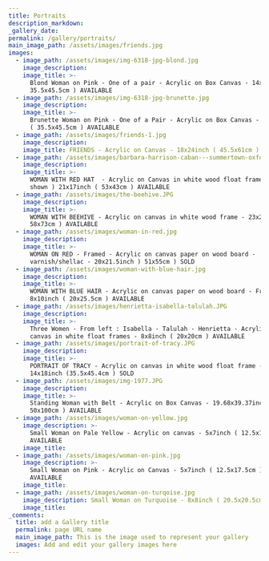 ```yaml
---
title: Portraits
description_markdown:
_gallery_date:
permalink: /gallery/portraits/
main_image_path: /assets/images/friends.jpg
images:
  - image_path: /assets/images/img-6318-jpg-blond.jpg
    image_description:
    image_title: >-
      Blond Woman on Pink - One of a pair - Acrylic on Box Canvas - 14x18inch (
      35.5x45.5cm ) AVAILABLE
  - image_path: /assets/images/img-6318-jpg-brunette.jpg
    image_description:
    image_title: >-
      Brunette Woman on Pink - One of a Pair - Acrylic on Box Canvas - 14x18inch
      ( 35.5x45.5cm ) AVAILABLE
  - image_path: /assets/images/friends-1.jpg
    image_description:
    image_title: FRIENDS - Acrylic on Canvas - 18x24inch ( 45.5x61cm ) AVAILABLE
  - image_path: /assets/images/barbara-harrison-caban---summertown-oxford-city.jpg
    image_description:
    image_title: >-
      WOMAN WITH RED HAT  - Acrylic on Canvas in white wood float frame (not
      shown ) 21x17inch ( 53x43cm ) AVAILABLE
  - image_path: /assets/images/the-beehive.JPG
    image_description:
    image_title: >-
      WOMAN WITH BEEHIVE - Acrylic on canvas in white wood frame - 23x29inch (
      58x73cm ) AVAILABLE
  - image_path: /assets/images/woman-in-red.jpg
    image_description:
    image_title: >-
      WOMAN ON RED - Framed - Acrylic on canvas paper on wood board -
      varnish/shellac - 20x21.5inch ) 51x55cm ) SOLD
  - image_path: /assets/images/woman-with-blue-hair.jpg
    image_description:
    image_title: >-
      WOMAN WITH BLUE HAIR - Acrylic on canvas paper on wood board - Framed -
      8x10inch ( 20x25.5cm ) AVAILABLE
  - image_path: /assets/images/henrietta-isabella-talulah.JPG
    image_description:
    image_title: >-
      Three Women - From left : Isabella - Talulah - Henrietta - Acrylic on box
      canvas in white float frames - 8x8inch ( 20x20cm ) AVAILABLE
  - image_path: /assets/images/portrait-of-tracy.JPG
    image_description:
    image_title: >-
      PORTRAIT OF TRACY - Acrylic on canvas in white wood float frame -
      14x18inch (35.5x45.4cm ) SOLD
  - image_path: /assets/images/img-1977.JPG
    image_description:
    image_title: >-
      Standing Woman with Belt - Acrylic on Box Canvas - 19.68x39.37inch (
      50x100cm ) AVAILABLE
  - image_path: /assets/images/woman-on-yellow.jpg
    image_description: >-
      Small Woman on Pale Yellow - Acrylic on canvas - 5x7inch ( 12.5x17.5cm )
      AVAILABLE
    image_title:
  - image_path: /assets/images/woman-on-pink.jpg
    image_description: >-
      Small Woman on Pink - Acrylic on Canvas - 5x7inch ( 12.5x17.5cm )
      AVAILABLE
    image_title:
  - image_path: /assets/images/woman-on-turqoise.jpg
    image_description: Small Woman on Turquoise - 8x8inch ( 20.5x20.5cm ) AVAILABLE
    image_title:
_comments:
  title: add a Gallery title
  permalink: page URL name
  main_image_path: This is the image used to represent your gallery
  images: Add and edit your gallery images here
---
```

